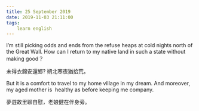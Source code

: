 ```yaml
---
title: 25 September 2019
date: 2019-11-03 21:11:00
tags:
    learn english
---
```

I’m still picking odds and ends from the refuse
heaps at cold nights north of the Great Wall. How can I return to my native land
in such a state without making good？

未得衣錦安還鄉? 朔北寒夜猶拾荒。

But it is a comfort to travel to my home village
in my dream. And moreover, my aged mother is  healthy as before keeping me company.

夢逰故里聊自慰，老娘健在伴身旁。 

